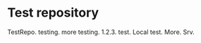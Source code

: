 Test repository
===============

TestRepo. testing. more testing. 1.2.3. test.
Local test. More. Srv.



